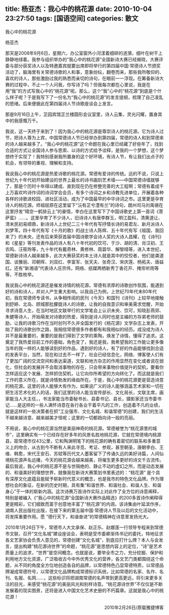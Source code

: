title: 杨亚杰：我心中的桃花源
date: 2010-10-04 23:27:50
tags: [国语空间]
categories: 散文
---
 <p>我心中的桃花源</p> 
 <p>杨亚杰</p> 
 <p> 那天是2008年9月6日，星期六，办公室窗外小河漾着细碎的涟漪，细叶在树干上静静地绿着。我参与组织举办的“我心中的桃花源”全国新诗大赛已经揭晓，大赛评委与部分获奖诗人以及特邀嘉宾就要出席即将举行的第四届中国&middot;常德诗人节颁奖活动了，脑海里有关常德诗歌的人和事，意象纷纭，翻卷而来，那些我所敬仰的、喜欢的诗人，那些激励过我的熟悉而亲切的诗句，在眼前一一浮现。在筹备新诗大赛的过程中，不止一个人问我，你写诗了吗？但我每次都在心里说，我是在用“我”的方式写我心中的“桃花源”呢。那么，这个“我”心中的“桃花源”到底是个什么样子呢？于是我写下了一份名为“我心中的桃花源”的发言提纲，梳理了自己凌乱的思绪。后来便据此在第四届诗人节诗歌座谈会上发言。</p> 
<!-- more --><p>那是9月16日上午，芷园宾馆芷兰楼圆形会议室里，诗人云集，灵光闪耀，置身其中的我感慨万千。</p> 
 <p> 我说，这一天终于来到了！因为我心中的桃花源是尊崇诗人的桃花源。它为诗人过节，把诗人尊为上宾，中国常德诗人节已经举办到第四届，常德的诗人和到常德来的诗人越来越多了。“我心中的桃花源”这个命题在我心里已经藏了好些年了，找到合适的方式让全国诗人参与思索、以诗的方式给予诠释，是我的一个梦想，这个梦想终于实现了！我特别感谢我所置身的这个好环境，有诗人节，有让我们出点子的机会，有领导的重视、理解和支持。</p> 
 <p> 我说我心中的桃花源是热爱诗歌的桃花源。常德有爱诗的传统。远的不说，只说上世纪九十年代初开始建设的世界上最长的诗书画刻艺术墙——中国常德诗墙就够了，那是个历时十年得以建成、直到现在仍在修整完善的大工程啊；常德有着成千上万喜欢吟诗作词的诗词学会会员，有多个诗词之乡和诗教先进单位，开展着各种各样的诗歌进校园、进社区活动，成为了中国最早的中华诗词之市。这里更是孕育诗人的桃花源。师祖屈原在这里留下“沅有芷兮澧有兰”的诗句，朗州司马刘禹锡在这里抒发“晴空一鹤排云上”的豪情，李白在这里写下了中国诗歌史上第一首词《菩萨蛮》……。这里孕育了不少诗人，旧诗诗人有唐李群玉，明江盈科，清黄道让、清末民初易顺鼎，新诗诗人上世纪二三十年代有写抒情长诗的易君左、新月派诗人刘梦苇，四十年代有写《十月的歌》的战士诗人陈辉、五十年代有写《祖国，我回来了》的未央，还有后来荣获首届中国诗歌学会诗人奖的大诗人昌耀，在《诗刊》和《星星》等刊发表作品的诗人有八十年代初的饮可、于沙、胡的清、肖汉初、王农鸣、汪筱玲等，九十年代有戴奇林、黄修林、周碧华、解黎晴等，进入本世纪，常德新诗诗人越来越多，此次大赛获奖的本土诗人就是其中的佼佼者，他们是龚道国、谈雅丽、邓朝晖、刘双红、李富军、张天夫、张奇汉、宋庆莲、杨拓夫、唐益红。还有“新湘语”代表诗人庄宗伟，网络、纸媒两栖新秀丁香花开、掩帘听雨等等，不胜枚举。</p> 
 <p> 我说我心中的桃花源还是催发诗情的桃花源。常德有浓厚的诗歌创作氛围，能遇到好的诗和诗人，并对人产生重大影响。以我自己为例，上世纪70年代末80年代初，我在常德师专读书，从争相传阅的民刊《今天》和国刊《诗刊》上较早地接触到舒婷、北岛、顾城那批朦胧诗人的诗歌，让我的自我意识和审美需求觉醒，开始寻求诗意人生，在当时地区文联举行的文学笔会上认识未央、饮可，知晓彭燕郊、朱健等诗人，开始萌发对诗歌的热爱，得到是诗人同时也是主编的方存弟老师的鼓励，让我的诗歌习作在当时创刊不久并全国发行的《桃花源》文学杂志上发表，开始了我的诗歌创作之路，我相信常德很多作者都有和我相似的经历。成没成为诗人并不是最重要的，重要的是我们得到了文学的熏陶，焕发了诗情，懂得了追求。这奠定了我热爱目前工作的基础，角色变了，我还是我，我希望我的工作能让更多像当年的我一样的人能够读到好的作品，遇到好的诗人，有了好的作品能够找到合适的发表平台，当然，现在和过去不一样了，社会已经信息化，网络、博客使人们有了更加广阔的交流空间和表达渠道，文联和地方杂志的作用显然在变化或者说在弱化，但社会的发展并不会取消事物的存在，只会带来事物价值提升的契机，要看你怎样适应这个发展、怎样抓住契机，让它向你所希望的方向转化了。而这就是我们工作的意义所在，就是诗情勃发的缘由所在。于是，我心中的桃花源更是营造诗意的桃花源。这里的诗人能够大有作为，如果说广义的诗人能够涵盖艺术家和一切在把生活艺术化的人的话，我们这里的诗人能当宣传部长、文化局长，文联主席，画家能当人大主任，，书法家能当市委秘书长、县委书记、县长，摄影家还当市委书记……是这样的一些人满怀诗意在各行各业干着平凡的工作，创造着不凡的业绩，就是这样的一些决策者在抓“工业强市、文化名城、和谐常德”的创建，我们的生活不越来越诗意、越来越美才怪呢；这里的一切都趋向诗一般的亮丽。</p> 
 <p> 不用说，我心中的桃花源当然是美丽神奇的桃花源。常德被誉为“桃花源里的城市”，这里确实有一个已经存在好多年的风景名胜地桃花源，它就在常德境内桃源县，距常德市仅43公里，它和陶渊明笔下的桃花源的确有着密切的联系和多重意义上的吻合，从古到今不断有人来此寻觅、考证、参观，甚至朝圣，唐朝李白、王维、韩愈，宋代王安石、苏轼等历代文人墨客留下了传诵久远的美好诗篇，人间仙境桃花源声名远播，今天的桃花源会越来越美，将催生更多更好的诗文千古流传。最后我说，我心中的桃花源不是与世隔绝的、静止不动的虚幻之所，而是动态发展的、和谐美好的理想世界，就像我在新诗大赛策划书里表述的：“桃花源” 是个具有深厚文化底蕴且能赋予崭新时代意义的概念，也是我市的特色文化品牌。作为理想社会的象征，在新的历史时期，具有集“和谐世界、和谐社会、和谐人生、和谐身心”于一体的崭新内涵。这次诗赛万首诗作实际上对此作了全方位的诗意阐释，特别是被编入《“我心中的桃花源”全国新诗大赛作品精选》的200多首诗作阐释得更是精彩，它们细致而富于创意地丰富了“桃花源”的内涵，该诗集由叶延滨作序，湖南人民出版社出版，在接下来的第五届中国&middot;常德诗人节及以后的文化活动中，将发挥重要作用。愿 “德行天下，和谐奋进”的常德精神在诗意里发扬光大。</p> 
 <p> 2010年1月26日下午，常德市人大文承保、赵正乐、赵娜莲一行领导专程来到常德市文联，召开“文化名城”建设座谈会，表明是受市委卿渐伟书记的委托，特地征求各文艺家协会负责人意见的，常德创建“文化名城”，到底应打什么牌？本人与会发言，提出构建“桃花源诗世界”的命题，“桃花源”是思想内容上的定位，“诗”是艺术质量上的追求，“世界”是空间概念。也就是说，要举全市之力，充分挖掘、保护和利用地方文化资源，广泛吸收古今中外优秀文化的营养，各文艺门类都围绕这个命题，从不同的角度全方位地创造各自的品牌，以常德特色凸显常德特质，以常德品牌凝成常德符号，以常德文化品牌构成常德标识系统，比如常德的名家、名作、名刊、名报、名网……，这些标识将把湖南常德的名声带到更高更远，将引来更多关注的目光，来感受“桃花源”的美丽风光和别样诗意。“桃花源诗世界”不仅仅是不断发展着的现实图景，还将是进入中国文化艺术史册的不朽篇章。这就是我心中的桃花源！</p> 
 <p style="text-align: right;">2010年2月26日/原载雅捷博客</p> 
